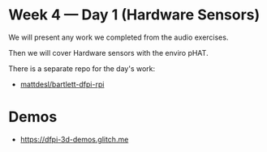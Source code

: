 # Week 4 — Day 1 (Hardware Sensors)

We will present any work we completed from the audio exercises.

Then we will cover Hardware sensors with the enviro pHAT.

There is a separate repo for the day's work:

- [mattdesl/bartlett-dfpi-rpi](https://github.com/mattdesl/bartlett-dfpi-rpi)

# Demos

- https://dfpi-3d-demos.glitch.me